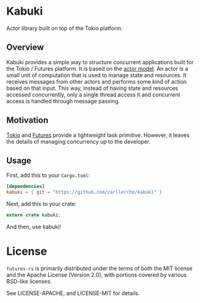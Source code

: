 # Kabuki

Actor library built on top of the Tokio platform.

## Overview

Kabuki provides a simple way to structure concurrent applications built for
the Tokio / Futures platform. It is based on the [actor
model](https://en.wikipedia.org/wiki/Actor_model). An actor is a small unit
of computation that is used to manage state and resources. It receives
messages from other actors and performs some kind of action based on that
input. This way, instead of having state and resources accessed
concurrently, only a single thread access it and concurrent access is
handled through message passing.

## Motivation

[Tokio](https://docs.rs/tokio-core/0.1.2/tokio_core/reactor/index.html) and
[Futures](https://docs.rs/futures/0.1.7/futures/task/index.html) provide a
lightweight task primitive. However, it leaves the details of managing
concurrency up to the developer.

## Usage

First, add this to your `Cargo.toml`:

```toml
[dependencies]
kabuki = { git = "https://github.com/carllerche/kabuki" }
```

Next, add this to your crate:

```rust
extern crate kabuki;
```

And then, use kabuki!

# License

`futures-rs` is primarily distributed under the terms of both the MIT license and
the Apache License (Version 2.0), with portions covered by various BSD-like
licenses.

See LICENSE-APACHE, and LICENSE-MIT for details.
